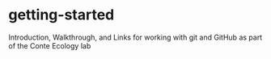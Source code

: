 getting-started
===============

Introduction, Walkthrough, and Links for working with git and GitHub as part of the Conte Ecology lab
